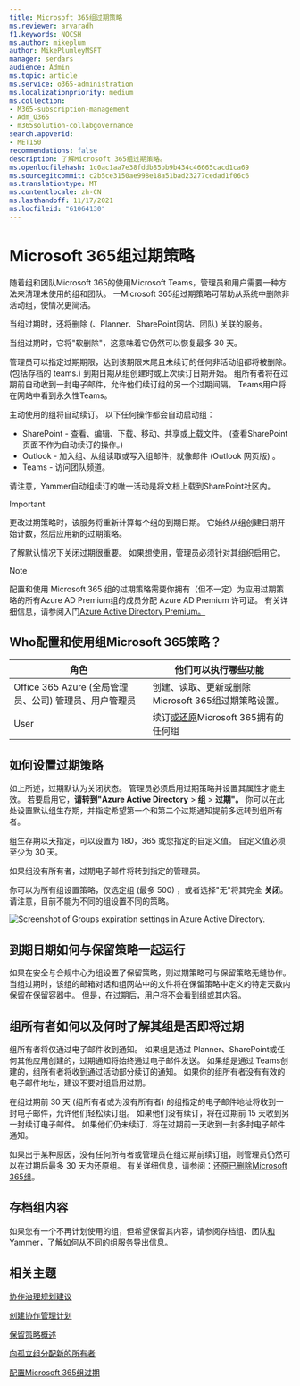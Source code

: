 ```yaml
---
title: Microsoft 365组过期策略
ms.reviewer: arvaradh
f1.keywords: NOCSH
ms.author: mikeplum
author: MikePlumleyMSFT
manager: serdars
audience: Admin
ms.topic: article
ms.service: o365-administration
ms.localizationpriority: medium
ms.collection:
- M365-subscription-management
- Adm_O365
- m365solution-collabgovernance
search.appverid:
- MET150
recommendations: false
description: 了解Microsoft 365组过期策略。
ms.openlocfilehash: 1c0ac1aa7e38fddb85bb9b434c46665cacd1ca69
ms.sourcegitcommit: c2b5ce3150ae998e18a51bad23277cedad1f06c6
ms.translationtype: MT
ms.contentlocale: zh-CN
ms.lasthandoff: 11/17/2021
ms.locfileid: "61064130"
---
```

# <a name="microsoft-365-group-expiration-policy"></a>Microsoft 365组过期策略

随着组和团队Microsoft 365的使用Microsoft Teams，管理员和用户需要一种方法来清理未使用的组和团队。 一Microsoft 365组过期策略可帮助从系统中删除非活动组，使情况更简洁。

当组过期时，还将删除 (、Planner、SharePoint网站、团队) 关联的服务。

当组过期时，它将"软删除"，这意味着它仍然可以恢复最多 30 天。

管理员可以指定过期期限，达到该期限末尾且未续订的任何非活动组都将被删除。  (包括存档的 teams.) 到期日期从组创建时或上次续订日期开始。 组所有者将在过期前自动收到一封电子邮件，允许他们续订组的另一个过期间隔。 Teams用户将在网站中看到永久性Teams。

主动使用的组将自动续订。 以下任何操作都会自动启动组：
- SharePoint - 查看、编辑、下载、移动、共享或上载文件。  (查看SharePoint页面不作为自动续订的操作。) 
- Outlook - 加入组、从组读取或写入组邮件，就像邮件 (Outlook 网页版) 。
- Teams - 访问团队频道。

请注意，Yammer自动组续订的唯一活动是将文档上载到SharePoint社区内。

> [!IMPORTANT]
> 更改过期策略时，该服务将重新计算每个组的到期日期。 它始终从组创建日期开始计数，然后应用新的过期策略。

了解默认情况下关闭过期很重要。 如果想使用，管理员必须针对其组织启用它。

> [!NOTE]
> 配置和使用 Microsoft 365 组的过期策略需要你拥有（但不一定）为应用过期策略的所有Azure AD Premium组的成员分配 Azure AD Premium 许可证。 有关详细信息，请参阅入门[Azure Active Directory Premium。](/azure/active-directory/active-directory-get-started-premium)

## <a name="who-can-configure-and-use-the-microsoft-365-groups-expiration-policy"></a>Who配置和使用组Microsoft 365策略？

|角色|他们可以执行哪些功能|
|---------|---------|
|Office 365 Azure (全局管理员、公司) 管理员、用户管理员|创建、读取、更新或删除Microsoft 365组过期策略设置。|
|User|续订[或还原](/azure/active-directory/users-groups-roles/groups-restore-deleted)Microsoft 365拥有的任何组|

## <a name="how-to-set-the-expiration-policy"></a>如何设置过期策略

如上所述，过期默认为关闭状态。 管理员必须启用过期策略并设置其属性才能生效。 若要启用它，**请转到"Azure Active Directory**  >  **组**  >  **过期"。** 你可以在此处设置默认组生存期，并指定希望第一个和第二个过期通知提前多远转到组所有者。

组生存期以天指定，可以设置为 180，365 或您指定的自定义值。 自定义值必须至少为 30 天。

如果组没有所有者，过期电子邮件将转到指定的管理员。

你可以为所有组设置策略，仅选定组 (最多 500) ，或者选择"无"将其完全 **关闭**。 请注意，目前不能为不同的组设置不同的策略。

![Screenshot of Groups expiration settings in Azure Active Directory.](../media/azure-groups-expiration-settings.png)

## <a name="how-expiry-works-with-the-retention-policy"></a>到期日期如何与保留策略一起运行

如果在安全与合规中心为组设置了保留策略，则过期策略可与保留策略无缝协作。 当组过期时，该组的邮箱对话和组网站中的文件将在保留策略中定义的特定天数内保留在保留容器中。 但是，在过期后，用户将不会看到组或其内容。

## <a name="how-and-when-a-group-owner-learns-if-their-groups-are-going-to-expire"></a>组所有者如何以及何时了解其组是否即将过期

组所有者将仅通过电子邮件收到通知。 如果组是通过 Planner、SharePoint或任何其他应用创建的，过期通知将始终通过电子邮件发送。 如果组是通过 Teams创建的，组所有者将收到通过活动部分续订的通知。 如果你的组所有者没有有效的电子邮件地址，建议不要对组启用过期。

在组过期前 30 天 (组所有者或为没有所有者) 的组指定的电子邮件地址将收到一封电子邮件，允许他们轻松续订组。 如果他们没有续订，将在过期前 15 天收到另一封续订电子邮件。 如果他们仍未续订，将在过期前一天收到一封多封电子邮件通知。

如果出于某种原因，没有任何所有者或管理员在组过期前续订组，则管理员仍然可以在过期后最多 30 天内还原组。 有关详细信息，请参阅：[还原已删除Microsoft 365组](https://support.office.com/article/restore-a-deleted-office-365-group-b7c66b59-657a-4e1a-8aa0-8163b1f4eb54)。

## <a name="archiving-group-contents"></a>存档组内容

如果您有一个不再计划使用的组，但希望保留其内容，请参阅存档组、团队[和](end-life-cycle-groups-teams-sites-yammer.md)Yammer，了解如何从不同的组服务导出信息。

## <a name="related-topics"></a>相关主题

[协作治理规划建议](collaboration-governance-overview.md#collaboration-governance-planning-recommendations)

[创建协作管理计划](collaboration-governance-first.md)

[保留策略概述](https://support.office.com/article/5e377752-700d-4870-9b6d-12bfc12d2423)

[向孤立组分配新的所有者](https://support.office.com/article/86bb3db6-8857-45d1-95c8-f6d540e45732)

[配置Microsoft 365组过期](/azure/active-directory/active-directory-groups-lifecycle-azure-portal)
